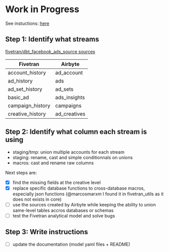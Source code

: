 # Work in Progress

See instuctions: [here](https://github.com/airbytehq/airbyte-dbt-models/discussions/43)

## Step 1: Identify what streams

[fivetran/dbt_facebook_ads_source sources](https://github.com/fivetran/dbt_facebook_ads_source/blob/main/models/src_facebook_ads.yml)

| Fivetran         | Airbyte      |
| ---------------- | ------------ |
| account_history  | ad_account   |
| ad_history       | ads          |
| ad_set_history   | ad_sets      |
| basic_ad         | ads_insights |
| campaign_history | campaigns    |
| creative_history | ad_creatives |

## Step 2: Identify what column each stream is using

- staging/tmp: union multiple accounts for each stream
- staging: rename, cast and simple conditionnals on unions
- macros: cast and rename raw columns

Next steps are:

- [x] find the missing fields at the creative level
- [x] replace specific database functions to cross-database macros, especially json functions (@marcosmarxm I found it in fivetran_utils as it does not exists in core)
- [ ] use the sources created by Airbyte while keeping the ability to union same-level tables accros databases or schemas
- [ ] test the Fivetran analytical model and solve bugs

## Step 3: Write instructions

- [ ] update the documentation (model yaml files + README)

